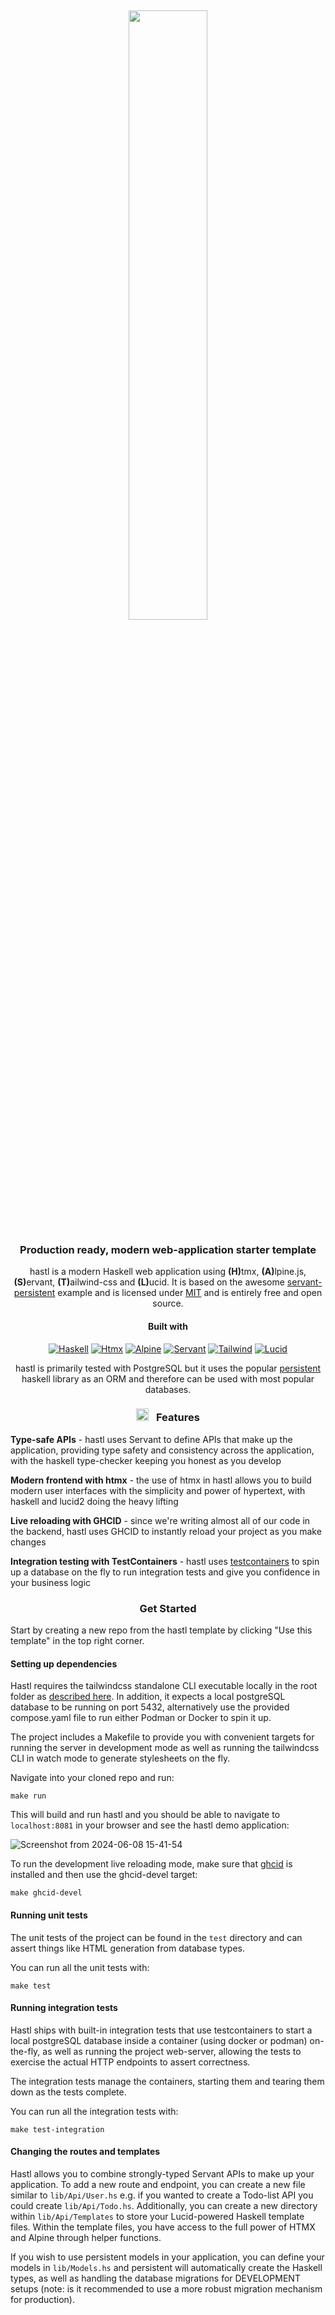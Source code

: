 <a name="top-of-readme"></a>
<br />
<div align="center">
<img src="https://github.com/eldr-io/hastl/assets/83576392/0da858b9-7f42-4be9-aa6f-336332884400" width="50%" />

<h3 align="center">Production ready, modern web-application starter template</h3>

<p align="center"> hastl is a modern Haskell web application using <b>(H)</b>tmx, <b>(A)</b>lpine.js, <b>(S)</b>ervant, <b>(T)</b>ailwind-css and <b>(L)</b>ucid. It is based on the awesome <a href="https://github.com/parsonsmatt/servant-persistent">servant-persistent</a> example and is licensed under <a href="https://github.com/eldr-io/hastl/blob/main/LICENSE.md">MIT</a> and is entirely free and open source.
</p>

#### Built with

[![Haskell][Haskell]][Haskell-url]
[![Htmx][Htmx]][Htmx-url]
[![Alpine][Alpine]][Alpine-url]
[![Servant][Servant]][Servant-url]
[![Tailwind][Tailwind]][Tailwind-url]
[![Lucid][Lucid]][Lucid-url]

hastl is primarily tested with PostgreSQL but it uses the popular <a href="https://www.yesodweb.com/book/persistent">persistent</a> haskell library as an ORM and therefore can be used with most popular databases.

### <img height="20" width="20" src="https://cdn.jsdelivr.net/npm/simple-icons@v12/icons/rocket.svg" style="margin-right: 0.5rem" />  Features 

<p align="left"><b>Type-safe APIs</b> - hastl uses Servant to define APIs that make up the application, providing type safety and consistency across the application, with the haskell type-checker keeping you honest as you develop
</p>
<p align="left"><b>Modern frontend with htmx</b> - the use of htmx in hastl allows you to build modern user interfaces with the simplicity and power of hypertext, with haskell and lucid2 doing the heavy lifting
</p>
<p align="left"><b>Live reloading with GHCID</b> - since we're writing almost all of our code in the backend, hastl uses GHCID to instantly reload your project as you make changes
</p>
<p align="left"><b>Integration testing with TestContainers</b> - hastl uses <a href="https://testcontainers.com">testcontainers</a> to spin up a database on the fly to run integration tests and give you confidence in your business logic
</p>


### Get Started
</div>

Start by creating a new repo from the hastl template by clicking "Use this template" in the top right corner.

#### Setting up dependencies

Hastl requires the tailwindcss standalone CLI executable locally in the root folder as <a href="https://tailwindcss.com/blog/standalone-cli">described here</a>. In addition, it expects a local postgreSQL database to be running on port 5432, alternatively use the provided compose.yaml file to run either Podman or Docker to spin it up.

The project includes a Makefile to provide you with convenient targets for running the server in development mode as well as running the tailwindcss CLI in watch mode to generate stylesheets on the fly.

Navigate into your cloned repo and run:

```
make run
```
This will build and run hastl and you should be able to navigate to `localhost:8081` in your browser and see the hastl demo application:

![Screenshot from 2024-06-08 15-41-54](https://github.com/eldr-io/hastl/assets/83576392/19af0d8e-33b8-411e-a19e-e2e4f8c3420f)

To run the development live reloading mode, make sure that <a href="https://github.com/ndmitchell/ghcid">ghcid</a> is installed and then use the ghcid-devel target:

```
make ghcid-devel
```

#### Running unit tests

The unit tests of the project can be found in the `test` directory and can assert things like HTML generation from database types. 

You can run all the unit tests with:

```
make test
```

#### Running integration tests

Hastl ships with built-in integration tests that use testcontainers to start a local postgreSQL database inside a container (using docker or podman) on-the-fly, as well as running the project web-server, allowing the tests to exercise the actual HTTP endpoints to assert correctness.

The integration tests manage the containers, starting them and tearing them down as the tests complete.

You can run all the integration tests with:
```
make test-integration
```

#### Changing the routes and templates

Hastl allows you to combine strongly-typed Servant APIs to make up your application. To add a new route and endpoint, you can create a new file similar to `lib/Api/User.hs` e.g. if you wanted to create a Todo-list API you could create `lib/Api/Todo.hs`. Additionally, you can create a new directory within `lib/Api/Templates` to store your Lucid-powered Haskell template files. Within the template files, you have access to the full power of HTMX and Alpine through helper functions.

If you wish to use persistent models in your application, you can define your models in `lib/Models.hs` and persistent will automatically create the Haskell types, as well as handling the database migrations for DEVELOPMENT setups (note: is it recommended to use a more robust migration mechanism for production).

[Haskell]: https://img.shields.io/badge/haskell-5D4F85?style=for-the-badge&logo=haskell&logoColor=white
[Haskell-url]: https://haskell.org
[Htmx]:  https://img.shields.io/badge/htmxjs-3366CC?style=for-the-badge&logo=htmx&logoColor=white
[Htmx-url]: https://htmx.org
[Alpine]: https://img.shields.io/badge/alpinejs-8BC0D0?style=for-the-badge&logo=alpine.js&logoColor=white
[Alpine-url]: https://alpinejs.dev
[Servant]: https://img.shields.io/badge/Servant-5D4F85?style=for-the-badge&logo=haskell&logoColor=white"
[Servant-url]: https://www.servant.dev
[Tailwind]: https://img.shields.io/badge/Tailwind-06B6D4?style=for-the-badge&logo=tailwindcss&logoColor=white
[Tailwind-url]: https://tailwindcss.com
[Lucid]: https://img.shields.io/badge/Lucid-5D4F85?style=for-the-badge&logo=haskell&logoColor=white
[Lucid-url]: https://hackage.haskell.org/package/lucid2

